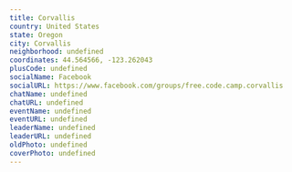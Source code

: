 ```yaml
---
title: Corvallis
country: United States
state: Oregon
city: Corvallis
neighborhood: undefined
coordinates: 44.564566, -123.262043
plusCode: undefined
socialName: Facebook
socialURL: https://www.facebook.com/groups/free.code.camp.corvallis
chatName: undefined
chatURL: undefined
eventName: undefined
eventURL: undefined
leaderName: undefined
leaderURL: undefined
oldPhoto: undefined
coverPhoto: undefined
---
```

